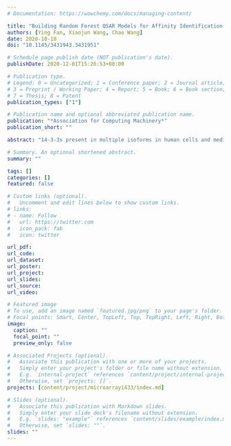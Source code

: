 ```yaml
---
# Documentation: https://wowchemy.com/docs/managing-content/

title: "Building Random Forest QSAR Models for Affinity Identification of 14-3-3 ζ with Optimized Parameters"
authors: [Ying Fan, Xiaojun Wang, Chao Wang]
date: 2020-10-18
doi: "10.1145/3431943.3431951"

# Schedule page publish date (NOT publication's date).
publishDate: 2020-12-01T15:26:53+08:00

# Publication type.
# Legend: 0 = Uncategorized; 1 = Conference paper; 2 = Journal article;
# 3 = Preprint / Working Paper; 4 = Report; 5 = Book; 6 = Book section;
# 7 = Thesis; 8 = Patent
publication_types: ["1"]

# Publication name and optional abbreviated publication name.
publication: "*Association for Computing Machinery*"
publication_short: ""

abstract: "14-3-3s present in multiple isoforms in human cells and mediate signal transduction by binding to phosphoserine-containing proteins. Previous studies demonstrate that the isoform 14-3-3 ζ acts as a key factor in promoting chemoresistance of cancer. Here, our work is devoted to developing the predictive models that can determine the binding affinity of phosphopeptide fragments against 14-3-3 ζ by the random forest approach. Based on the variable matrix built by the simple descriptors DPPS and statistical methods coupled with optimized hyperparameters, the robust models are obtained by a combinatorial peptide microarray dataset (n = 385 for N-terminal sublibrary, n = 384 for C-terminal sublibrary). For the test set, the R2 and RMSE are 0.8532 and 0.4516 at the N-terminal sublibrary (n = 96) and are 0.7998 and 0.5929 at the C-terminal sublibrary (n = 94), respectively. We also find that the distinct physiochemical properties function on the 14-3-3 ζ interaction. Overall, our results demonstrate that the computational methods based on QSAR analysis can be used for building the predictive models on the binding affinity of phosphopeptide against 14-3-3 ζ and contribute to the further research on clinical research."

# Summary. An optional shortened abstract.
summary: ""

tags: []
categories: []
featured: false

# Custom links (optional).
#   Uncomment and edit lines below to show custom links.
# links:
# - name: Follow
#   url: https://twitter.com
#   icon_pack: fab
#   icon: twitter

url_pdf:
url_code:
url_dataset:
url_poster:
url_project:
url_slides:
url_source:
url_video:

# Featured image
# To use, add an image named `featured.jpg/png` to your page's folder. 
# Focal points: Smart, Center, TopLeft, Top, TopRight, Left, Right, BottomLeft, Bottom, BottomRight.
image:
  caption: ""
  focal_point: ""
  preview_only: false

# Associated Projects (optional).
#   Associate this publication with one or more of your projects.
#   Simply enter your project's folder or file name without extension.
#   E.g. `internal-project` references `content/project/internal-project/index.md`.
#   Otherwise, set `projects: []`.
projects: [content/project/microarray1433/index.md]

# Slides (optional).
#   Associate this publication with Markdown slides.
#   Simply enter your slide deck's filename without extension.
#   E.g. `slides: "example"` references `content/slides/example/index.md`.
#   Otherwise, set `slides: ""`.
slides: ""
---
```

